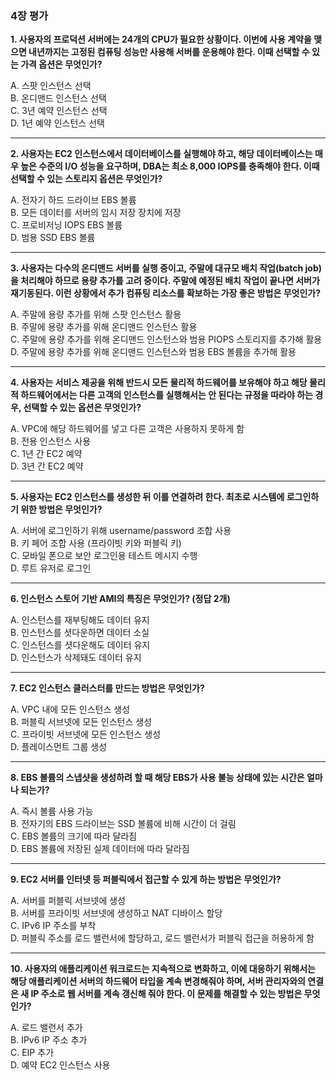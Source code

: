 ### 4장 평가

**1. 사용자의 프로덕션 서버에는 24개의 CPU가 필요한 상황이다. 이번에 사용 계약을 맺으면 내년까지는 고정된 컴퓨팅 성능만 사용해 서버를 운용해야 한다. 이때 선택할 수 있는 가격 옵션은 무엇인가?**

A. 스팟 인스턴스 선택  
B. 온디맨드 인스턴스 선택  
C. 3년 예약 인스턴스 선택  
D. 1년 예약 인스턴스 선택

---

**2. 사용자는 EC2 인스턴스에서 데이터베이스를 실행해야 하고, 해당 데이터베이스는 매우 높은 수준의 I/O 성능을 요구하며, DBA는 최소 8,000 IOPS를 충족해야 한다. 이때 선택할 수 있는 스토리지 옵션은 무엇인가?**

A. 전자기 하드 드라이브 EBS 볼륨  
B. 모든 데이터를 서버의 임시 저장 장치에 저장  
C. 프로비저닝 IOPS EBS 볼륨  
D. 범용 SSD EBS 볼륨

---

**3. 사용자는 다수의 온디맨드 서버를 실행 중이고, 주말에 대규모 배치 작업(batch job)을 처리해야 하므로 용량 추가를 고려 중이다. 주말에 예정된 배치 작업이 끝나면 서버가 재기동된다. 이런 상황에서 추가 컴퓨팅 리소스를 확보하는 가장 좋은 방법은 무엇인가?**

A. 주말에 용량 추가를 위해 스팟 인스턴스 활용  
B. 주말에 용량 추가를 위해 온디맨드 인스턴스 활용  
C. 주말에 용량 추가를 위해 온디맨드 인스턴스와 범용 PIOPS 스토리지를 추가해 활용  
D. 주말에 용량 추가를 위해 온디맨드 인스턴스와 범용 EBS 볼륨을 추가해 활용

---

**4. 사용자는 서비스 제공을 위해 반드시 모든 물리적 하드웨어를 보유해야 하고 해당 물리적 하드웨어에서는 다른 고객의 인스턴스를 실행해서는 안 된다는 규정을 따라야 하는 경우, 선택할 수 있는 옵션은 무엇인가?**

A. VPC에 해당 하드웨어를 넣고 다른 고객은 사용하지 못하게 함  
B. 전용 인스턴스 사용  
C. 1년 간 EC2 예약  
D. 3년 간 EC2 예약

---

**5. 사용자는 EC2 인스턴스를 생성한 뒤 이를 연결하려 한다. 최초로 시스템에 로그인하기 위한 방법은 무엇인가?**

A. 서버에 로그인하기 위해 username/password 조합 사용  
B. 키 페어 조합 사용 (프라이빗 키와 퍼블릭 키)  
C. 모바일 폰으로 보안 로그인용 테스트 메시지 수행  
D. 루트 유저로 로그인

---

**6. 인스턴스 스토어 기반 AMI의 특징은 무엇인가? (정답 2개)**

A. 인스턴스를 재부팅해도 데이터 유지  
B. 인스턴스를 셧다운하면 데이터 소실  
C. 인스턴스를 셧다운해도 데이터 유지  
D. 인스턴스가 삭제돼도 데이터 유지

---

**7. EC2 인스턴스 클러스터를 만드는 방법은 무엇인가?**

A. VPC 내에 모든 인스턴스 생성  
B. 퍼블릭 서브넷에 모든 인스턴스 생성  
C. 프라이빗 서브넷에 모든 인스턴스 생성  
D. 플레이스먼트 그룹 생성

---

**8. EBS 볼륨의 스냅샷을 생성하려 할 때 해당 EBS가 사용 불능 상태에 있는 시간은 얼마나 되는가?**

A. 즉시 볼륨 사용 가능  
B. 전자기의 EBS 드라이브는 SSD 볼륨에 비해 시간이 더 걸림  
C. EBS 볼륨의 크기에 따라 달라짐  
D. EBS 볼륨에 저장된 실제 데이터에 따라 달라짐

---

**9. EC2 서버를 인터넷 등 퍼블릭에서 접근할 수 있게 하는 방법은 무엇인가?**

A. 서버를 퍼블릭 서브넷에 생성  
B. 서버를 프라이빗 서브넷에 생성하고 NAT 디바이스 할당  
C. IPv6 IP 주소를 부착  
D. 퍼블릭 주소를 로드 밸런서에 할당하고, 로드 밸런서가 퍼블릭 접근을 허용하게 함

---

**10. 사용자의 애플리케이션 워크로드는 지속적으로 변화하고, 이에 대응하기 위해서는 해당 애플리케이션 서버의 하드웨어 타입을 계속 변경해줘야 하며, 서버 관리자와의 연결은 새 IP 주소로 웹 서버를 계속 갱신해 줘야 한다. 이 문제를 해결할 수 있는 방법은 무엇인가?**

A. 로드 밸런서 추가  
B. IPv6 IP 주소 추가  
C. EIP 추가  
D. 예약 EC2 인스턴스 사용